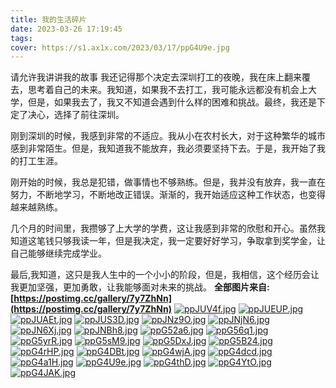 ```yaml
---
title: 我的生活碎片
date: 2023-03-26 17:19:45
tags:
cover: https://s1.ax1x.com/2023/03/17/ppG4U9e.jpg
---
```


<a>请允许我讲讲我的故事
我还记得那个决定去深圳打工的夜晚，我在床上翻来覆去，思考着自己的未来。我知道，如果我不去打工，我可能永远都没有机会上大学，但是，如果我去了，我又不知道会遇到什么样的困难和挑战。最终，我还是下定了决心，选择了前往深圳。

刚到深圳的时候，我感到非常的不适应。我从小在农村长大，对于这种繁华的城市感到非常陌生。但是，我知道我不能放弃，我必须要坚持下去。于是，我开始了我的打工生涯。

刚开始的时候，我总是犯错，做事情也不够熟练。但是，我并没有放弃，我一直在努力，不断地学习，不断地改正错误。渐渐的，我开始适应这种工作状态，也变得越来越熟练。

几个月的时间里，我攒够了上大学的学费，这让我感到非常的欣慰和开心。虽然我知道这笔钱只够我读一年，但是我决定，我一定要好好学习，争取拿到奖学金，让自己能够继续完成学业。

最后,我知道，这只是我人生中的一个小小的阶段，但是，我相信，这个经历会让我更加坚强，更加勇敢，让我能够面对未来的挑战。</a>
**全部图片来自:[https://postimg.cc/gallery/7y7ZhNn](https://postimg.cc/gallery/7y7ZhNn)**
[![ppJUV4f.jpg](https://s1.ax1x.com/2023/03/18/ppJUV4f.jpg)](https://imgse.com/i/ppJUV4f)
[![ppJUEUP.jpg](https://s1.ax1x.com/2023/03/18/ppJUEUP.jpg)](https://imgse.com/i/ppJUEUP)
[![ppJUAEt.jpg](https://s1.ax1x.com/2023/03/18/ppJUAEt.jpg)](https://imgse.com/i/ppJUAEt)
[![ppJUS3D.jpg](https://s1.ax1x.com/2023/03/18/ppJUS3D.jpg)](https://imgse.com/i/ppJUS3D)
[![ppJNz9O.jpg](https://s1.ax1x.com/2023/03/18/ppJNz9O.jpg)](https://imgse.com/i/ppJNz9O)
[![ppJNjN6.jpg](https://s1.ax1x.com/2023/03/18/ppJNjN6.jpg)](https://imgse.com/i/ppJNjN6)
[![ppJN6Xj.jpg](https://s1.ax1x.com/2023/03/18/ppJN6Xj.jpg)](https://imgse.com/i/ppJN6Xj)
[![ppJNBh8.jpg](https://s1.ax1x.com/2023/03/18/ppJNBh8.jpg)](https://imgse.com/i/ppJNBh8)
[![ppG52a6.jpg](https://s1.ax1x.com/2023/03/17/ppG52a6.jpg)](https://imgse.com/i/ppG52a6)
[![ppG56q1.jpg](https://s1.ax1x.com/2023/03/17/ppG56q1.jpg)](https://imgse.com/i/ppG56q1)
[![ppG5yrR.jpg](https://s1.ax1x.com/2023/03/17/ppG5yrR.jpg)](https://imgse.com/i/ppG5yrR)
[![ppG5sM9.jpg](https://s1.ax1x.com/2023/03/17/ppG5sM9.jpg)](https://imgse.com/i/ppG5sM9)
[![ppG5DxJ.jpg](https://s1.ax1x.com/2023/03/17/ppG5DxJ.jpg)](https://imgse.com/i/ppG5DxJ)
[![ppG5B24.jpg](https://s1.ax1x.com/2023/03/17/ppG5B24.jpg)](https://imgse.com/i/ppG5B24)
[![ppG4rHP.jpg](https://s1.ax1x.com/2023/03/17/ppG4rHP.jpg)](https://imgse.com/i/ppG4rHP)
[![ppG4DBt.jpg](https://s1.ax1x.com/2023/03/17/ppG4DBt.jpg)](https://imgse.com/i/ppG4DBt)
[![ppG4wjA.jpg](https://s1.ax1x.com/2023/03/17/ppG4wjA.jpg)](https://imgse.com/i/ppG4wjA)
[![ppG4dcd.jpg](https://s1.ax1x.com/2023/03/17/ppG4dcd.jpg)](https://imgse.com/i/ppG4dcd)
[![ppG4a1H.jpg](https://s1.ax1x.com/2023/03/17/ppG4a1H.jpg)](https://imgse.com/i/ppG4a1H)
[![ppG4U9e.jpg](https://s1.ax1x.com/2023/03/17/ppG4U9e.jpg)](https://imgse.com/i/ppG4U9e)
[![ppG4thD.jpg](https://s1.ax1x.com/2023/03/17/ppG4thD.jpg)](https://imgse.com/i/ppG4thD)
[![ppG4YtO.jpg](https://s1.ax1x.com/2023/03/17/ppG4YtO.jpg)](https://imgse.com/i/ppG4YtO)
[![ppG4JAK.jpg](https://s1.ax1x.com/2023/03/17/ppG4JAK.jpg)](https://imgse.com/i/ppG4JAK)
